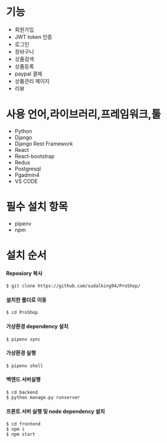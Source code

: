 # 기능

- 회원가입
- JWT token 인증
- 로그인
- 장바구니
- 상품검색
- 상품등록
- paypal 결제
- 상품관리 페이지
- 리뷰

# 사용 언어,라이브러리,프레임워크,툴
- Python
- Django
- Django Rest Framework
- React
- React-bootstrap
- Redux
- Postgresql
- Pgadmin4
- VS CODE

# 필수 설치 항목

- pipenv
- npm

# 설치 순서
#### Reposiory 복사
```
$ git clone https://github.com/sudalking94/ProShop/
```

#### 설치한 폴더로 이동
```
$ cd ProShop
```

#### 가상환경 dependency 설치
```
$ pipenv sync
```

#### 가상환경 실행
```
$ pipenv shell
```

#### 백엔드 서버실행
```
$ cd backend
$ python manage.py runserver
```

#### 프론트 서버 실행 및 node dependency 설치
```
$ cd frontend
$ npm i
$ npm start
```
